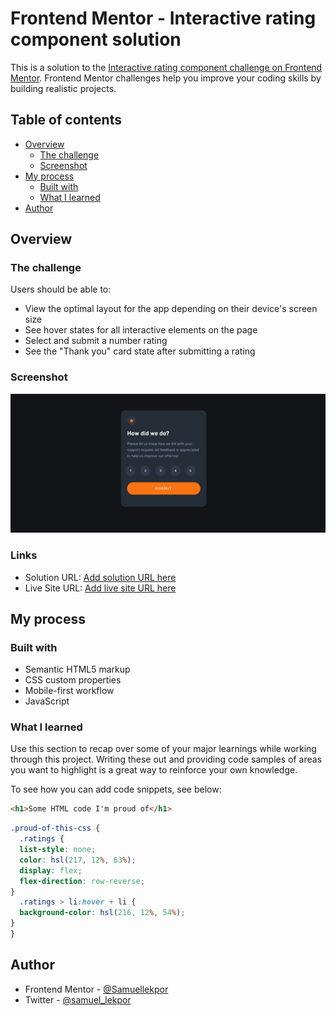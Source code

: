 # Frontend Mentor - Interactive rating component solution

This is a solution to the [Interactive rating component challenge on Frontend Mentor](https://www.frontendmentor.io/challenges/interactive-rating-component-koxpeBUmI). Frontend Mentor challenges help you improve your coding skills by building realistic projects. 

## Table of contents

- [Overview](#overview)
  - [The challenge](#the-challenge)
  - [Screenshot](#screenshot)
- [My process](#my-process)
  - [Built with](#built-with)
  - [What I learned](#what-i-learned)
- [Author](#author)

## Overview

### The challenge

Users should be able to:

- View the optimal layout for the app depending on their device's screen size
- See hover states for all interactive elements on the page
- Select and submit a number rating
- See the "Thank you" card state after submitting a rating

### Screenshot

![](./design/interactive-component.PNG)

### Links

- Solution URL: [Add solution URL here](https://github.com/Samuellekpor/interactive-rating-component)
- Live Site URL: [Add live site URL here](https://samuellekpor.github.io/interactive-rating-component/)

## My process

### Built with

- Semantic HTML5 markup
- CSS custom properties
- Mobile-first workflow
- JavaScript

### What I learned

Use this section to recap over some of your major learnings while working through this project. Writing these out and providing code samples of areas you want to highlight is a great way to reinforce your own knowledge.

To see how you can add code snippets, see below:

```html
<h1>Some HTML code I'm proud of</h1>
```
```css
.proud-of-this-css {
  .ratings {
  list-style: none;
  color: hsl(217, 12%, 63%);
  display: flex;
  flex-direction: row-reverse;
}
  .ratings > li:hover + li {
  background-color: hsl(216, 12%, 54%);
}
}
```

## Author

- Frontend Mentor - [@Samuellekpor](https://www.frontendmentor.io/profile/Samuellekpor)
- Twitter - [@samuel_lekpor](https://twitter.com/samuel_lekpor)
